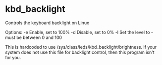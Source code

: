 # kbd_backlight
Controls the keyboard backlight on Linux

Options:
-e
  Enable, set to 100%
-d
  Disable, set to 0%
-l <num>
  Set the level to <num> - must be between 0 and 100

This is hardcoded to use /sys/class/leds/kbd_backlight/brightness.  If
your system does not use this file for backlight control, then this
program isn't for you.
